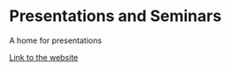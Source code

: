 # Presentations and Seminars

A home for presentations

[Link to the website](richardjtelford.github.io/seminars/)

